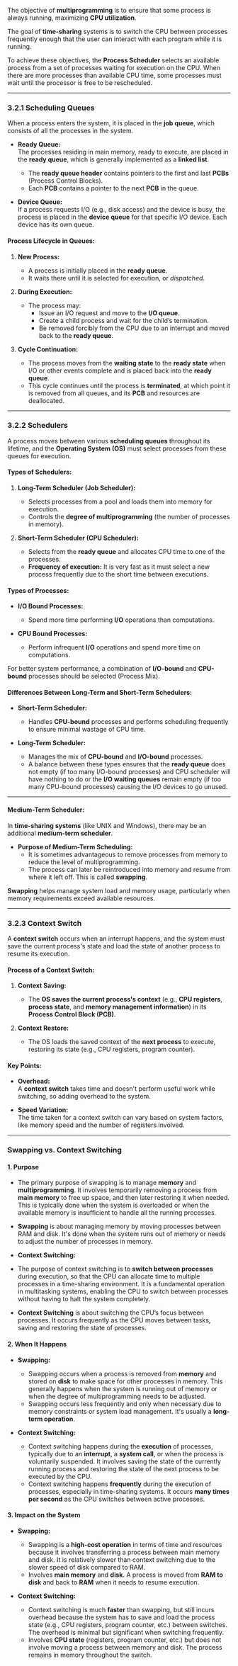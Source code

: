 
The objective of **multiprogramming** is to ensure that some process is always running, maximizing **CPU utilization**. 

The goal of **time-sharing** systems is to switch the CPU between processes frequently enough that the user can interact with each program while it is running.

To achieve these objectives, the **Process Scheduler** selects an available process from a set of processes waiting for execution on the CPU. When there are more processes than available CPU time, some processes must wait until the processor is free to be rescheduled.

---

### **3.2.1 Scheduling Queues**

When a process enters the system, it is placed in the **job queue**, which consists of all the processes in the system. 

- **Ready Queue:**  
  The processes residing in main memory, ready to execute, are placed in the **ready queue**, which is generally implemented as a **linked list**.
  - The **ready queue header** contains pointers to the first and last **PCBs** (Process Control Blocks).
  - Each **PCB** contains a pointer to the next **PCB** in the queue.

- **Device Queue:**  
  If a process requests I/O (e.g., disk access) and the device is busy, the process is placed in the **device queue** for that specific I/O device. Each device has its own queue.

#### **Process Lifecycle in Queues:**

1. **New Process:**  
   - A process is initially placed in the **ready queue**.
   - It waits there until it is selected for execution, or *dispatched*.

2. **During Execution:**
   - The process may:
     - Issue an I/O request and move to the **I/O queue**.
     - Create a child process and wait for the child’s termination.
     - Be removed forcibly from the CPU due to an interrupt and moved back to the **ready queue**.

3. **Cycle Continuation:**
   - The process moves from the **waiting state** to the **ready state** when I/O or other events complete and is placed back into the **ready queue**.
   - This cycle continues until the process is **terminated**, at which point it is removed from all queues, and its **PCB** and resources are deallocated.

---

### **3.2.2 Schedulers**

A process moves between various **scheduling queues** throughout its lifetime, and the **Operating System (OS)** must select processes from these queues for execution.

#### **Types of Schedulers:**

1. **Long-Term Scheduler (Job Scheduler):**
   - Selects processes from a pool and loads them into memory for execution.
   - Controls the **degree of multiprogramming** (the number of processes in memory).

2. **Short-Term Scheduler (CPU Scheduler):**
   - Selects from the **ready queue** and allocates CPU time to one of the processes.
   - **Frequency of execution:** It is very fast as it must select a new process frequently due to the short time between executions.

#### **Types of Processes:**

- **I/O Bound Processes:**  
  - Spend more time performing **I/O** operations than computations.
  
- **CPU Bound Processes:**  
  - Perform infrequent **I/O** operations and spend more time on computations.

For better system performance, a combination of **I/O-bound** and **CPU-bound** processes should be selected (Process Mix).

#### **Differences Between Long-Term and Short-Term Schedulers:**

- **Short-Term Scheduler:**  
  - Handles **CPU-bound** processes and performs scheduling frequently to ensure minimal wastage of CPU time.
  
- **Long-Term Scheduler:**  
  - Manages the mix of **CPU-bound** and **I/O-bound** processes.
  - A balance between these types ensures that the **ready queue** does not empty (if too many I/O-bound processes) and CPU scheduler will have nothing to do or the **I/O waiting queues** remain empty (if too many CPU-bound processes) causing the I/O devices to go unused.

---

#### **Medium-Term Scheduler:**

In **time-sharing systems** (like UNIX and Windows), there may be an additional **medium-term scheduler**. 

- **Purpose of Medium-Term Scheduling:**  
  - It is sometimes advantageous to remove processes from memory to reduce the level of multiprogramming.
  - The process can later be reintroduced into memory and resume from where it left off. This is called **swapping**.

**Swapping** helps manage system load and memory usage, particularly when memory requirements exceed available resources.

---

### **3.2.3 Context Switch**

A **context switch** occurs when an interrupt happens, and the system must save the current process's state and load the state of another process to resume its execution.

#### **Process of a Context Switch:**

1. **Context Saving:**  
   - The **OS saves the current process's context** (e.g., **CPU registers**, **process state**, and **memory management information**) in its **Process Control Block (PCB)**.

2. **Context Restore:**  
   - The OS loads the saved context of the **next process** to execute, restoring its state (e.g., CPU registers, program counter).

#### **Key Points:**

- **Overhead:**  
  A **context switch** takes time and doesn't perform useful work while switching, so adding overhead to the system.
  
- **Speed Variation:**  
  The time taken for a context switch can vary based on system factors, like memory speed and the number of registers involved.

---


### **Swapping vs. Context Switching**

#### **1. Purpose**

- The primary purpose of swapping is to manage **memory** and **multiprogramming**. It involves temporarily removing a process from **main memory** to free up space, and then later restoring it when needed. This is typically done when the system is overloaded or when the available memory is insufficient to handle all the running processes.
- **Swapping** is about managing memory by moving processes between RAM and disk. It's done when the system runs out of memory or needs to adjust the number of processes in memory.
 
- **Context Switching:**  
- The purpose of context switching is to **switch between processes** during execution, so that the CPU can allocate time to multiple processes in a time-sharing environment. It is a fundamental operation in multitasking systems, enabling the CPU to switch between processes without having to halt the system completely.
- **Context Switching** is about switching the CPU’s focus between processes. It occurs frequently as the CPU moves between tasks, saving and restoring the state of processes.

#### **2. When It Happens**

- **Swapping:**  
  - Swapping occurs when a process is removed from **memory** and stored on **disk** to make space for other processes in memory. This generally happens when the system is running out of memory or when the degree of multiprogramming needs to be adjusted.
  - Swapping occurs less frequently and only when necessary due to memory constraints or system load management. It's usually a **long-term operation**.
  
- **Context Switching:**  
  - Context switching happens during the **execution** of processes, typically due to an **interrupt**, a **system call**, or when the process is voluntarily suspended. It involves saving the state of the currently running process and restoring the state of the next process to be executed by the CPU.
  - Context switching happens **frequently** during the execution of processes, especially in time-sharing systems. It occurs **many times per second** as the CPU switches between active processes.

#### **3. Impact on the System**

- **Swapping:**  
  - Swapping is a **high-cost operation** in terms of time and resources because it involves transferring a process between main memory and disk. It is relatively slower than context switching due to the slower speed of disk compared to RAM.
  - Involves **main memory** and **disk**. A process is moved from **RAM to disk** and back to **RAM** when it needs to resume execution.
  
- **Context Switching:**  
  - Context switching is much **faster** than swapping, but still incurs overhead because the system has to save and load the process state (e.g., CPU registers, program counter, etc.) between switches. The overhead is minimal but significant when switching frequently.
  - Involves **CPU state** (registers, program counter, etc.) but does not involve moving a process between memory and disk. The process remains in memory throughout the switch.
